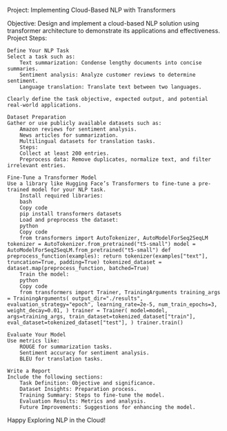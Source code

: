 Project: Implementing Cloud-Based NLP with Transformers

Objective:
Design and implement a cloud-based NLP solution using transformer architecture to demonstrate its applications and effectiveness.
Project Steps:

    Define Your NLP Task
    Select a task such as:
        Text summarization: Condense lengthy documents into concise summaries.
        Sentiment analysis: Analyze customer reviews to determine sentiment.
        Language translation: Translate text between two languages.

    Clearly define the task objective, expected output, and potential real-world applications.

    Dataset Preparation
    Gather or use publicly available datasets such as:
        Amazon reviews for sentiment analysis.
        News articles for summarization.
        Multilingual datasets for translation tasks.
        Steps:
        Collect at least 200 entries.
        Preprocess data: Remove duplicates, normalize text, and filter irrelevant entries.

    Fine-Tune a Transformer Model
    Use a library like Hugging Face’s Transformers to fine-tune a pre-trained model for your NLP task.
        Install required libraries:
        bash
        Copy code
        pip install transformers datasets
        Load and preprocess the dataset:
        python
        Copy code
        from transformers import AutoTokenizer, AutoModelForSeq2SeqLM tokenizer = AutoTokenizer.from_pretrained("t5-small") model = AutoModelForSeq2SeqLM.from_pretrained("t5-small") def preprocess_function(examples): return tokenizer(examples["text"], truncation=True, padding=True) tokenized_dataset = dataset.map(preprocess_function, batched=True)
        Train the model:
        python
        Copy code
        from transformers import Trainer, TrainingArguments training_args = TrainingArguments( output_dir="./results", evaluation_strategy="epoch", learning_rate=2e-5, num_train_epochs=3, weight_decay=0.01, ) trainer = Trainer( model=model, args=training_args, train_dataset=tokenized_dataset["train"], eval_dataset=tokenized_dataset["test"], ) trainer.train()

    Evaluate Your Model
    Use metrics like:
        ROUGE for summarization tasks.
        Sentiment accuracy for sentiment analysis.
        BLEU for translation tasks.

    Write a Report
    Include the following sections:
        Task Definition: Objective and significance.
        Dataset Insights: Preparation process.
        Training Summary: Steps to fine-tune the model.
        Evaluation Results: Metrics and analysis.
        Future Improvements: Suggestions for enhancing the model.

Happy Exploring NLP in the Cloud!
